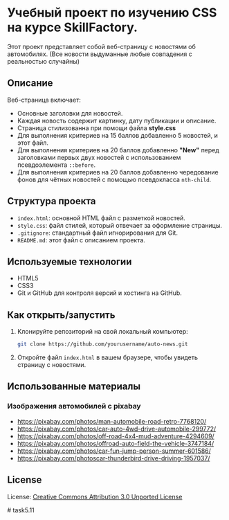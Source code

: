 # Учебный проект по изучению CSS на курсе SkillFactory.

Этот проект представляет собой веб-страницу с новостями об автомобилях. (Все новости выдуманные любые совпадения с реальностью случайны)

## Описание

Веб-страница включает:
- Основные заголовки для новостей.
- Каждая новость содержит картинку, дату публикации и описание.
- Страница стилизованна при помощи файла **style.css**
- Для выполнения критериев на 15 баллов добавленно 5 новостей, и этот файл.
- Для выполнения критериев на 20 баллов добавленно **"New"** перед заголовками первых двух новостей с использованием псевдоэлемента `::before`.
- Для выполнения критериев на 20 баллов добавленно чередование фонов для чётных новостей с помощью псевдокласса `nth-child`.

## Структура проекта

- `index.html`: основной HTML файл с разметкой новостей.
- `style.css`: файл стилей, который отвечает за оформление страницы.
- `.gitignore`: стандартный файл игнорирования для Git.
- `README.md`: этот файл с описанием проекта.

## Используемые технологии

- HTML5
- CSS3
- Git и GitHub для контроля версий и хостинга на GitHub.

## Как открыть/запустить

1. Клонируйте репозиторий на свой локальный компьютер:
    ```bash
    git clone https://github.com/yourusername/auto-news.git
    ```

2. Откройте файл `index.html` в вашем браузере, чтобы увидеть страницу с новостями.

## Использованные материалы

### Изображения автомобилей с pixabay

- https://pixabay.com/photos/man-automobile-road-retro-7768120/
- https://pixabay.com/photos/car-auto-4wd-drive-automobile-299772/
- https://pixabay.com/photos/off-road-4x4-mud-adventure-4294609/
- https://pixabay.com/photos/offroad-auto-field-the-vehicle-3747184/
- https://pixabay.com/photos/car-fun-jump-person-summer-601586/
- https://pixabay.com/photoscar-thunderbird-drive-driving-1957037/

## License
License: [Creative Commons Attribution 3.0 Unported License](https://creativecommons.org/licenses/by/3.0/deed.en)


#   t a s k 5 . 1 1  
 